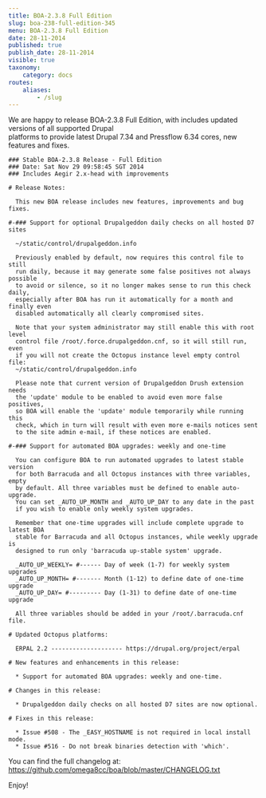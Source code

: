 ```yaml
---
title: BOA-2.3.8 Full Edition
slug: boa-238-full-edition-345
menu: BOA-2.3.8 Full Edition
date: 28-11-2014
published: true
publish_date: 28-11-2014
visible: true
taxonomy:
    category: docs
routes:
    aliases:
        - /slug
---
```


 We are happy to release BOA-2.3.8 Full Edition, with includes updated versions of all supported Drupal  
 platforms to provide latest Drupal 7.34 and Pressflow 6.34 cores, new features and fixes.

 
    ### Stable BOA-2.3.8 Release - Full Edition
    ### Date: Sat Nov 29 09:58:45 SGT 2014
    ### Includes Aegir 2.x-head with improvements
    
    # Release Notes:
    
      This new BOA release includes new features, improvements and bug fixes.
    
    #-### Support for optional Drupalgeddon daily checks on all hosted D7 sites
    
      ~/static/control/drupalgeddon.info
    
      Previously enabled by default, now requires this control file to still
      run daily, because it may generate some false positives not always possible
      to avoid or silence, so it no longer makes sense to run this check daily,
      especially after BOA has run it automatically for a month and finally even
      disabled automatically all clearly compromised sites.
    
      Note that your system administrator may still enable this with root level
      control file /root/.force.drupalgeddon.cnf, so it will still run, even
      if you will not create the Octopus instance level empty control file:
      ~/static/control/drupalgeddon.info
    
      Please note that current version of Drupalgeddon Drush extension needs
      the 'update' module to be enabled to avoid even more false positives,
      so BOA will enable the 'update' module temporarily while running this
      check, which in turn will result with even more e-mails notices sent
      to the site admin e-mail, if these notices are enabled.
    
    #-### Support for automated BOA upgrades: weekly and one-time
    
      You can configure BOA to run automated upgrades to latest stable version
      for both Barracuda and all Octopus instances with three variables, empty
      by default. All three variables must be defined to enable auto-upgrade.
      You can set _AUTO_UP_MONTH and _AUTO_UP_DAY to any date in the past
      if you wish to enable only weekly system upgrades.
    
      Remember that one-time upgrades will include complete upgrade to latest BOA
      stable for Barracuda and all Octopus instances, while weekly upgrade is
      designed to run only 'barracuda up-stable system' upgrade.
    
      _AUTO_UP_WEEKLY= #------ Day of week (1-7) for weekly system upgrades
      _AUTO_UP_MONTH= #------- Month (1-12) to define date of one-time upgrade
      _AUTO_UP_DAY= #--------- Day (1-31) to define date of one-time upgrade
    
      All three variables should be added in your /root/.barracuda.cnf file.
    
    # Updated Octopus platforms:
    
      ERPAL 2.2 -------------------- https://drupal.org/project/erpal
    
    # New features and enhancements in this release:
    
      * Support for automated BOA upgrades: weekly and one-time.
    
    # Changes in this release:
    
      * Drupalgeddon daily checks on all hosted D7 sites are now optional.
    
    # Fixes in this release:
    
      * Issue #508 - The _EASY_HOSTNAME is not required in local install mode.
      * Issue #516 - Do not break binaries detection with 'which'.


 You can find the full changelog at: https://github.com/omega8cc/boa/blob/master/CHANGELOG.txt

Enjoy!
